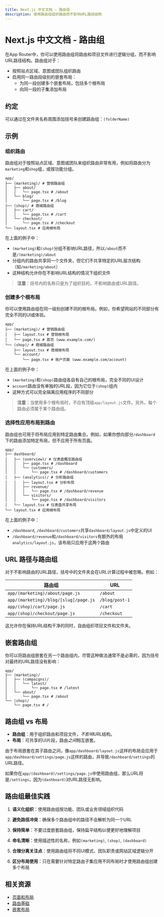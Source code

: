 ```yaml
---
title: Next.js 中文文档 - 路由组
description: 使用路由组组织路由而不影响URL路径结构
---
```


# Next.js 中文文档 - 路由组

在App Router中，你可以使用路由组将路由和项目文件进行逻辑分组，而不影响URL路径结构。路由组对于：

- 按照站点区域、意图或团队组织路由
- 启用同一路由段级别的嵌套布局：
  - 为同一段创建多个嵌套布局，包括多个根布局
  - 向同一段的子集添加布局

## 约定

可以通过在文件夹名称周围添加括号来创建路由组：`(folderName)`

## 示例

### 组织路由

路由组对于按照站点区域、意图或团队来组织路由非常有用，例如将路由分为`marketing`和`shop`组，或按功能分组。

```
app/
├── (marketing)/ # 营销路由组
│   ├── about/
│   │   └── page.tsx # /about
│   └── blog/
│       └── page.tsx # /blog
├── (shop)/ # 商城路由组
│   ├── cart/
│   │   └── page.tsx # /cart
│   └── checkout/
│       └── page.tsx # /checkout
└── layout.tsx # 应用根布局
```

在上面的例子中：

- `(marketing)`和`(shop)`分组不影响URL路径，所以`/about`而不是`/(marketing)/about`
- 分组内的路由共享同一个文件夹，但它们不共享特定的URL层次结构（如`/marketing/about`）
- 这种结构允许你在不影响URL结构的情况下组织文件

> **注意**：括号内的名称只是为了组织目的，不影响路由或URL路径。

### 创建多个根布局

你可以使用路由组在同一级别创建不同的根布局。例如，你希望网站的不同部分有完全不同的UI或体验。

```
app/
├── (marketing)/ # 营销路由组
│   ├── layout.tsx # 营销根布局
│   └── page.tsx # 首页 (www.example.com/)
└── (shop)/ # 商城路由组
    ├── layout.tsx # 商城根布局
    └── account/
        └── page.tsx # 账户页面 (www.example.com/account)
```

在上面的例子中：

- `(marketing)`和`(shop)`路由组各自有自己的根布局，完全不同的UI设计
- `account`路由没有单独的URL段，因为它位于`(shop)`组内
- 这种方式可以完全隔离应用程序的不同部分

> **注意**：当使用多个根布局时，不应有顶级`app/layout.js`文件。另外，每个路由必须属于某个路由组。

### 选择性应用布局到路由

路由组也可用于将布局应用到特定路由集合。例如，如果你想向部分`/dashboard`下的路由添加特定布局，但不应用于所有页面。

```
app/
├── dashboard/
│   ├── (overview)/ # 仪表盘概览路由组
│   │   ├── page.tsx # /dashboard
│   │   └── customers/
│   │       └── page.tsx # /dashboard/customers
│   ├── (analytics)/ # 分析路由组
│   │   ├── layout.tsx # 分析布局
│   │   ├── revenue/
│   │   │   └── page.tsx # /dashboard/revenue
│   │   └── visitors/
│   │       └── page.tsx # /dashboard/visitors
│   └── layout.tsx # 仪表盘共享布局
└── layout.tsx # 应用根布局
```

在上面的例子中：

- `/dashboard`, `/dashboard/customers`共享`dashboard/layout.js`中定义的UI
- `/dashboard/revenue`和`/dashboard/visitors`有额外的布局`analytics/layout.js`，该布局只应用于这两个路由

## URL 路径与路由组

对于不影响路由的URL路径，括号中的文件夹会在URL计算过程中被忽略。例如：

| 路由组                                | URL            |
| ------------------------------------- | -------------- |
| `app/(marketing)/about/page.js`       | `/about`       |
| `app/(marketing)/blog/[slug]/page.js` | `/blog/post-1` |
| `app/(shop)/cart/page.js`             | `/cart`        |
| `app/(shop)/checkout/page.js`         | `/checkout`    |

这允许你在保持URL结构干净的同时，自由组织项目文件和文件夹。

## 嵌套路由组

你可以将路由组嵌套在另一个路由组内，尽管这种做法通常不是必需的，因为括号对最终的URL路径没有影响：

```
app/
├── (marketing)/
│   ├── (campaigns)/
│   │   └── latest/
│   │       └── page.tsx # /latest
│   └── about/
│       └── page.tsx # /about
└── (shop)/
    └── page.tsx # /
```

## 路由组 vs 布局

- **路由组**：用于组织路由和项目文件，*不影响*URL结构。
- **布局**：可共享的UI片段，路由*之间*相互嵌套。

由于布局嵌套在其子路由之间，像`app/dashboard/layout.js`这样的布局会应用于`app/dashboard/settings/page.js`这样的路由，并导致`/dashboard/settings`的URL路径。

如果你在`app/(dashboard)/settings/page.js`中使用路由组，那么URL将是`/settings`，因为`(dashboard)`对URL路径无影响。

## 路由组最佳实践

1. **语义化组织**：使用路由组按功能、团队或业务领域组织代码
2. **避免路径冲突**：确保多个路由组中的路径不会解析为同一个URL
3. **保持简单**：不要过度嵌套路由组，保持扁平结构以便更好地理解项目
4. **命名清晰**：使用描述性的名称，例如`(marketing)`, `(shop)`, `(dashboard)`

5. **合理分离关注点**：使用路由组将不同UI模式、团队职责或网站区域逻辑分开

6. **区分布局使用**：只在需要针对特定路由子集应用不同布局时才使用路由组创建多个布局

## 相关资源

- [页面和布局](/nextjs/app-router/building-your-application/routing/pages-and-layouts)
- [路由基础](/nextjs/app-router/building-your-application/routing)
- [嵌套布局](/nextjs/app-router/building-your-application/routing/layouts-and-templates)
